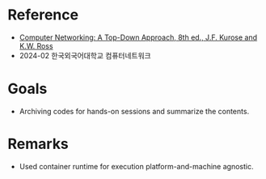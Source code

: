 # Reference

- [Computer Networking: A Top-Down Approach, 8th ed., J.F. Kurose and K.W. Ross](https://gaia.cs.umass.edu/kurose_ross/index.php)
- 2024-02 한국외국어대학교 컴퓨터네트워크

# Goals

- Archiving codes for hands-on sessions and summarize the contents.

# Remarks

- Used container runtime for execution platform-and-machine agnostic.
